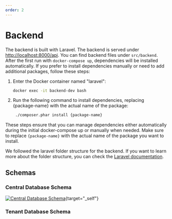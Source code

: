 ```yaml
---
order: 2
---
```


# Backend

The backend is built with Laravel. The backend is served under <http://localhost:8000/api>. You can find backend
files under `src/backend`. After the first run with `docker-compose up`, dependencies will be installed
automatically. If you prefer to install dependencies manually or need to add additional packages, follow these steps:

1. Enter the Docker container named "laravel":

   ```bash
   docker exec -it backend-dev bash
   ```

2. Run the following command to install dependencies, replacing {package-name} with the actual name of the package:

   ```bash
    ./composer.phar install {package-name}
   ```

These steps ensure that you can manage dependencies either automatically during the initial docker-compose up or
manually when needed.
Make sure to replace `{package-name}` with the actual name of the package you want to install.

We followed the laravel folder structure for the backend. If you want to learn more about the folder structure, you can
check the [Laravel documentation](https://laravel.com/docs/9.x/structure).

## Schemas

### Central Database Schema

[![Central Database Schema](/schemas/schema_central_database.png)](/schemas/schema_central_database.html){target="_self"}

### Tenant Database Schema
